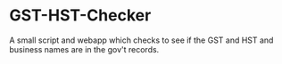 # GST-HST-Checker
A small script and webapp which checks to see if the GST and HST and business names are in the gov't records.
